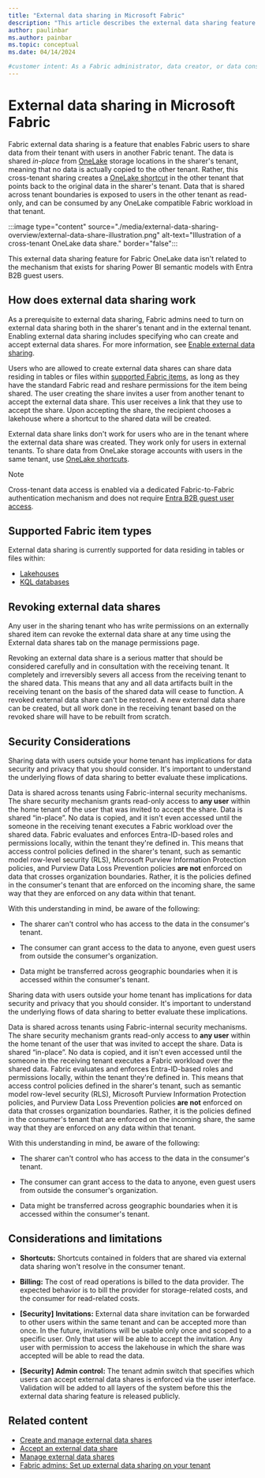 ```yaml
---
title: "External data sharing in Microsoft Fabric"
description: "This article describes the external data sharing feature in Microsoft Fabric."
author: paulinbar
ms.author: painbar
ms.topic: conceptual
ms.date: 04/14/2024

#customer intent: As a Fabric administrator, data creator, or data consumer, I want to learn about sharing data stored in OneLake from one tenant to another, so that data doesn't have to be copied when it is shared.
---
```


# External data sharing in Microsoft Fabric

Fabric external data sharing is a feature that enables Fabric users to share data from their tenant with users in another Fabric tenant. The data is shared *in-place* from [OneLake](../onelake/onelake-overview.md) storage locations in the sharer's tenant, meaning that no data is actually copied to the other tenant. Rather, this cross-tenant sharing creates a [OneLake shortcut](../onelake/onelake-shortcuts.md) in the other tenant that points back to the original data in the sharer's tenant. Data that is shared across tenant boundaries is exposed to users in the other tenant as read-only, and can be consumed by any OneLake compatible Fabric workload in that tenant.

:::image type="content" source="./media/external-data-sharing-overview/external-data-share-illustration.png" alt-text="Illustration of a cross-tenant OneLake data share." border="false":::

This external data sharing feature for Fabric OneLake data isn't related to the mechanism that exists for sharing Power BI semantic models with Entra B2B guest users.

## How does external data sharing work

As a prerequisite to external data sharing, Fabric admins need to turn on external data sharing both in the sharer's tenant and in the external tenant. Enabling external data sharing includes specifying who can create and accept external data shares. For more information, see [Enable external data sharing](./external-data-sharing-enable.md).

Users who are allowed to create external data shares can share data residing in tables or files within [supported Fabric items](#supported-fabric-item-types), as long as they have the standard Fabric read and reshare permissions for the item being shared. The user creating the share invites a user from another tenant to accept the external data share. This user receives a link that they use to accept the share. Upon accepting the share, the recipient chooses a lakehouse where a shortcut to the shared data will be created.

External data share links don't work for users who are in the tenant where the external data share was created. They work only for users in external tenants. To share data from OneLake storage accounts with users in the same tenant, use [OneLake shortcuts](../onelake/onelake-shortcuts.md).

> [!NOTE]
> Cross-tenant data access is enabled via a dedicated Fabric-to-Fabric authentication mechanism and does not require [Entra B2B guest user access](/power-bi/enterprise/service-admin-azure-ad-b2b).

## Supported Fabric item types

External data sharing is currently supported for data residing in tables or files within:

* [Lakehouses](../data-engineering/lakehouse-overview.md)
* [KQL databases](../real-time-analytics/create-database.md)

## Revoking external data shares

Any user in the sharing tenant who has write permissions on an externally shared item can revoke the external data share at any time using the External data shares tab on the manage permissions page.

Revoking an external data share is a serious matter that should be considered carefully and in consultation with the receiving tenant. It completely and irreversibly severs all access from the receiving tenant to the shared data. This means that any and all data artifacts built in the receiving tenant on the basis of the shared data will cease to function. A revoked external data share can't be restored. A new external data share can be created, but all work done in the receiving tenant based on the revoked share will have to be rebuilt from scratch.

## Security Considerations

Sharing data with users outside your home tenant has implications for data security and privacy that you should consider. It's important to understand the underlying flows of data sharing to better evaluate these implications.

Data is shared across tenants using Fabric-internal security mechanisms. The share security mechanism grants read-only access to **any user** within the home tenant of the user that was invited to accept the share. Data is shared “in-place”. No data is copied, and it isn't even accessed until the someone in the receiving tenant executes a Fabric workload over the shared data. Fabric evaluates and enforces Entra-ID-based roles and permissions locally, within the tenant they're defined in. This means that access control policies defined in the sharer's tenant, such as semantic model row-level security (RLS), Microsoft Purview Information Protection policies, and Purview Data Loss Prevention policies **are not** enforced on data that crosses organization boundaries. Rather, it is the policies defined in the consumer's tenant that are enforced on the incoming share, the same way that they are enforced on any data within that tenant.

With this understanding in mind, be aware of the following:

* The sharer can't control who has access to the data in the consumer's tenant.

* The consumer can grant access to the data to anyone, even guest users from outside the consumer's organization.

* Data might be transferred across geographic boundaries when it is accessed within the consumer's tenant.

Sharing data with users outside your home tenant has implications for data security and privacy that you should consider. It's important to understand the underlying flows of data sharing to better evaluate these implications.

Data is shared across tenants using Fabric-internal security mechanisms. The share security mechanism grants read-only access to **any user** within the home tenant of the user that was invited to accept the share. Data is shared “in-place”. No data is copied, and it isn't even accessed until the someone in the receiving tenant executes a Fabric workload over the shared data. Fabric evaluates and enforces Entra-ID-based roles and permissions locally, within the tenant they're defined in. This means that access control policies defined in the sharer's tenant, such as semantic model row-level security (RLS), Microsoft Purview Information Protection policies, and Purview Data Loss Prevention policies **are not** enforced on data that crosses organization boundaries. Rather, it is the policies defined in the consumer's tenant that are enforced on the incoming share, the same way that they are enforced on any data within that tenant.

With this understanding in mind, be aware of the following:

* The sharer can't control who has access to the data in the consumer's tenant.

* The consumer can grant access to the data to anyone, even guest users from outside the consumer's organization.

* Data might be transferred across geographic boundaries when it is accessed within the consumer's tenant.

## Considerations and limitations

* **Shortcuts:** Shortcuts contained in folders that are shared via external data sharing won't resolve in the consumer tenant.

* **Billing:** The cost of read operations is billed to the data provider. The expected behavior is to bill the provider for storage-related costs, and the consumer for read-related costs.

* **[Security]** **Invitations:** External data share invitation can be forwarded to other users within the same tenant and can be accepted more than once. In the future, invitations will be usable only once and scoped to a specific user. Only that user will be able to accept the invitation. Any user with permission to access the lakehouse in which the share was accepted will be able to read the data.

* **[Security]** **Admin control:** The tenant admin switch that specifies which users can accept external data shares is enforced via the user interface. Validation will be added to all layers of the system before this the external data sharing feature is released publicly.

## Related content

* [Create and manage external data shares](./external-data-sharing-create.md)
* [Accept an external data share](./external-data-sharing-accept.md)
* [Manage external data shares](./external-data-sharing-manage.md)
* [Fabric admins: Set up external data sharing on your tenant](./external-data-sharing-enable.md)
